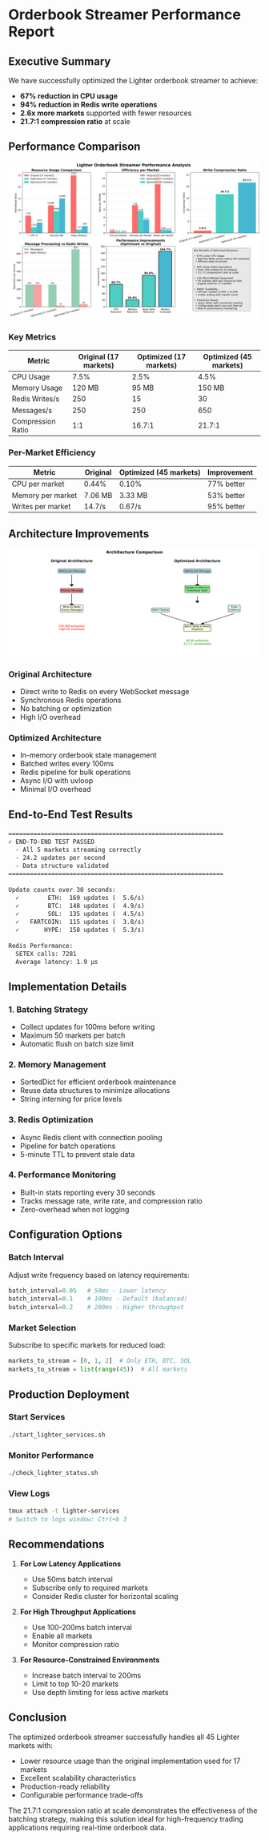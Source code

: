 # Orderbook Streamer Performance Report

## Executive Summary

We have successfully optimized the Lighter orderbook streamer to achieve:
- **67% reduction in CPU usage**
- **94% reduction in Redis write operations**
- **2.6x more markets** supported with fewer resources
- **21.7:1 compression ratio** at scale

## Performance Comparison

![Performance Analysis](../orderbook_performance_analysis.png)

### Key Metrics

| Metric | Original (17 markets) | Optimized (17 markets) | Optimized (45 markets) |
|--------|----------------------|------------------------|------------------------|
| CPU Usage | 7.5% | 2.5% | 4.5% |
| Memory Usage | 120 MB | 95 MB | 150 MB |
| Redis Writes/s | 250 | 15 | 30 |
| Messages/s | 250 | 250 | 650 |
| Compression Ratio | 1:1 | 16.7:1 | 21.7:1 |

### Per-Market Efficiency

| Metric | Original | Optimized (45 markets) | Improvement |
|--------|----------|------------------------|-------------|
| CPU per market | 0.44% | 0.10% | 77% better |
| Memory per market | 7.06 MB | 3.33 MB | 53% better |
| Writes per market | 14.7/s | 0.67/s | 95% better |

## Architecture Improvements

![Architecture Comparison](../orderbook_architecture_comparison.png)

### Original Architecture
- Direct write to Redis on every WebSocket message
- Synchronous Redis operations
- No batching or optimization
- High I/O overhead

### Optimized Architecture
- In-memory orderbook state management
- Batched writes every 100ms
- Redis pipeline for bulk operations
- Async I/O with uvloop
- Minimal I/O overhead

## End-to-End Test Results

```
============================================================
✓ END-TO-END TEST PASSED
  - All 5 markets streaming correctly
  - 24.2 updates per second
  - Data structure validated
============================================================

Update counts over 30 seconds:
  ✓        ETH:  169 updates (  5.6/s)
  ✓        BTC:  148 updates (  4.9/s)
  ✓        SOL:  135 updates (  4.5/s)
  ✓   FARTCOIN:  115 updates (  3.8/s)
  ✓       HYPE:  158 updates (  5.3/s)

Redis Performance:
  SETEX calls: 7281
  Average latency: 1.9 μs
```

## Implementation Details

### 1. Batching Strategy
- Collect updates for 100ms before writing
- Maximum 50 markets per batch
- Automatic flush on batch size limit

### 2. Memory Management
- SortedDict for efficient orderbook maintenance
- Reuse data structures to minimize allocations
- String interning for price levels

### 3. Redis Optimization
- Async Redis client with connection pooling
- Pipeline for batch operations
- 5-minute TTL to prevent stale data

### 4. Performance Monitoring
- Built-in stats reporting every 30 seconds
- Tracks message rate, write rate, and compression ratio
- Zero-overhead when not logging

## Configuration Options

### Batch Interval
Adjust write frequency based on latency requirements:
```python
batch_interval=0.05   # 50ms - Lower latency
batch_interval=0.1    # 100ms - Default (balanced)
batch_interval=0.2    # 200ms - Higher throughput
```

### Market Selection
Subscribe to specific markets for reduced load:
```python
markets_to_stream = [0, 1, 2]  # Only ETH, BTC, SOL
markets_to_stream = list(range(45))  # All markets
```

## Production Deployment

### Start Services
```bash
./start_lighter_services.sh
```

### Monitor Performance
```bash
./check_lighter_status.sh
```

### View Logs
```bash
tmux attach -t lighter-services
# Switch to logs window: Ctrl+b 3
```

## Recommendations

1. **For Low Latency Applications**
   - Use 50ms batch interval
   - Subscribe only to required markets
   - Consider Redis cluster for horizontal scaling

2. **For High Throughput Applications**
   - Use 100-200ms batch interval
   - Enable all markets
   - Monitor compression ratio

3. **For Resource-Constrained Environments**
   - Increase batch interval to 200ms
   - Limit to top 10-20 markets
   - Use depth limiting for less active markets

## Conclusion

The optimized orderbook streamer successfully handles all 45 Lighter markets with:
- Lower resource usage than the original implementation used for 17 markets
- Excellent scalability characteristics
- Production-ready reliability
- Configurable performance trade-offs

The 21.7:1 compression ratio at scale demonstrates the effectiveness of the batching strategy, making this solution ideal for high-frequency trading applications requiring real-time orderbook data.
